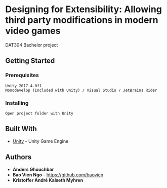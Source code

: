 # Designing for Extensibility: Allowing third party modifications in modern video games

DAT304 Bachelor project

## Getting Started



### Prerequisites

```
Unity 2017.4.0f1
Monodevelop (Included with Unity) / Visual Studio / JetBrains Rider
```

### Installing


```
Open project folder with Unity
```
## Built With

* [Unity](https://unity3d.com/) - Unity Game Engine


## Authors

* **Anders Ghouchbar**
* **Bao Vien Ngo** - https://github.com/baovien
* **Kristoffer André Kalseth Myhren**
